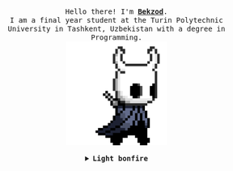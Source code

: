 <p align="center">
  <br>
  <samp>
    Hello there! I'm <b><a rel="nofollow noopener noreferrer" target="_blank" href="https://t.me/cheeri0">Bekzod</a></b>.
    <br>I am a final year student at the Turin Polytechnic University in Tashkent, Uzbekistan with a degree in Programming.<br>

</samp>

  <img src="https://raw.githubusercontent.com/TanZng/TanZng/master/assets/hollor_knight3.gif" width="200"/>

</p>


<details align="center">

<summary> <b> <samp> Light bonfire </samp></b></summary>
<samp>
 <b><h2 style="color: #fc6203">B O N F I R E &nbsp; L I T !</h2> </b>

<img src="https://raw.githubusercontent.com/TanZng/TanZng/master/assets/bonefire.gif" width="200"/>

Current Project I am working on: <a href="https://youtu.be/HYv55DhgTuA">Build and Deploy THE BEST Modern Blog App with React | GraphQL, NextJS, Tailwind CSS</a>
</samp>
</details>
